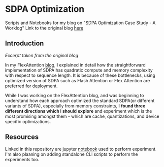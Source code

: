 # SDPA Optimization
Scripts and Notebooks for my blog on "SDPA Optimization Case Study - A Worklog"
Link to the original blog [here](https://yash-sri.xyz/blog/sdpa_optim)

## Introduction
*Excerpt taken from the original blog*

In my FlexAttention [blog](https://yash-sri.xyz/blog/flex_attention), I explained in detail how the straightforward implementation of SDPA has quadratic compute and memory complexity with respect to sequence length. It is because of these bottlenecks, using optimized version of SDPA such as Flash Attention or Flex Attention are preferred for deployment. 

While I was working on the FlexAttention blog, and was beginning to understand how each approach optimized the standard SDPA(or different variants of SDPA), especially from memory constraints, I **found three different directions which I should explore** and experiment which is the most promising amongst them - which are cache, quantizations, and device specific optimizations.

## Resources
Linked in this repository are jupyter [notebook](https://www.kaggle.com/code/yashsrivastava51213/sdpabenchmarking) used to perform experiment. I'm also plaaning on adding standalone CLI scripts to perform the experiments too.
